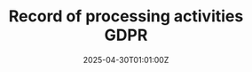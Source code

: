 ---
title: Record of processing activities GDPR
linkTitle: Record of processing activities GDPR
date: '2025-04-30T01:01:00Z'
weight: 1
description: Template for GDPR Record of Processing Activities (ROPA) tailored for
  Notion, compliant with Article 30 of the UK/EU GDPR, available in both database
  and document formats.
draft: false
ref: record-of-processing-activities-gdpr
---